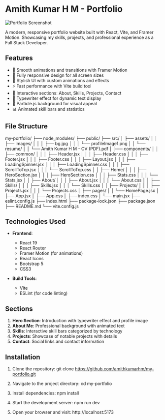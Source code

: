 # Amith Kumar H M - Portfolio

![Portfolio Screenshot](./public/screenshot.png) <!-- Add a screenshot later -->

A modern, responsive portfolio website built with React, Vite, and Framer Motion. Showcasing my skills, projects, and professional experience as a Full Stack Developer.

## Features

- 💫 Smooth animations and transitions with Framer Motion
- 📱 Fully responsive design for all screen sizes
- 🎨 Stylish UI with custom animations and effects
- ⚡ Fast performance with Vite build tool
- 📄 Interactive sections: About, Skills, Projects, Contact
- 🔄 Typewriter effect for dynamic text display
- 🌟 Particle.js background for visual appeal
- 📊 Animated skill bars and statistics


## File Structure

my-portfolio/
├── node_modules/
├── public/
├── src/
│   ├── assets/
│   │   ├── images/
│   │   │   ├── bg.jpg
│   │   │   └── profileImage1.png
│   │   └── resume/
│   │       └── Amith Kumar H M - CV (PDF).pdf
│   ├── components/
│   │   ├── common/
│   │   │   ├── Header.jsx
│   │   │   ├── Header.css
│   │   │   ├── Footer.jsx
│   │   │   ├── Footer.css
│   │   │   ├── Layout.jsx
│   │   │   ├── LoadingSpinner.jsx
│   │   │   ├── LoadingSpinner.css
│   │   │   ├── ScrollToTop.jsx
│   │   │   └── ScrollToTop.css
│   │   ├── Home/
│   │   │   ├── HeroSection.jsx
│   │   │   ├── HeroSection.css
│   │   │   ├── Stats.css
│   │   │   └── Stats.jsx
│   │   ├── About/
│   │   │   ├── About.jsx
│   │   │   └── About.css
│   │   ├── Skills/
│   │   │   ├── Skills.jsx
│   │   │   └── Skills.css
│   │   ├── Projects/
│   │   │   ├── Projects.jsx
│   │   │   └── Projects.css
│   ├── pages/
│   │   └── HomePage.jsx
│   ├── App.jsx
│   ├── App.css
│   ├── index.css
│   └── main.jsx
├── eslint.config.js
├── index.html
├── package-lock.json
├── package.json
├── README.md
└── vite.config.js


## Technologies Used

- **Frontend**: 
  - React 19
  - React Router
  - Framer Motion (for animations)
  - React Icons
  - Bootstrap 5
  - CSS3

- **Build Tools**:
  - Vite
  - ESLint (for code linting)

## Sections

1. **Hero Section**: Introduction with typewriter effect and profile image
2. **About Me**: Professional background with animated text
3. **Skills**: Interactive skill bars categorized by technology
4. **Projects**: Showcase of notable projects with details
5. **Contact**: Social links and contact information

## Installation

1. Clone the repository:
    git clone https://github.com/amithkumarhm/my-portfolio.git

2. Navigate to the project directory:
    cd my-portfolio

3. Install dependencies:
    npm install

4. Start the development server:
    npm run dev

5. Open your browser and visit:
    http://localhost:5173
